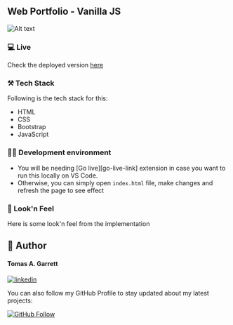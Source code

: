 ## Web Portfolio - Vanilla JS

![Alt text](https://media.giphy.com/media/v1.Y2lkPTc5MGI3NjExYjVmMzQ5NjZkOGM4ZTI5MzVkOTk3Zjk1ZjNkZjc3YjI4NDM3Nzg3MiZjdD1n/cGXqVZULCEYjH2IeMP/giphy.gif)


### 💻 Live
Check the deployed version [here][live]

### ⚒️ Tech Stack
Following is the tech stack for this:
- HTML
- CSS
- Bootstrap
- JavaScript

### 🙌🏻 Development environment
- You will be needing [Go live][go-live-link] extension in case you want to run this locally on VS Code.
- Otherwise, you can simply open `index.html` file, make changes and refresh the page to see effect

### 👀 Look'n Feel
Here is some look'n feel from the implementation

## 🧑 Author

#### Tomas A. Garrett
[![linkedin](https://img.shields.io/badge/linkedin-0A66C2?style=for-the-badge&logo=linkedin&logoColor=white)](https://www.linkedin.com/in/tom%C3%A1s-almeida-garrett-83461a183/)

You can also follow my GitHub Profile to stay updated about my latest projects:

[![GitHub Follow](https://img.shields.io/badge/Connect-Garrett-blue.svg?logo=Github&longCache=true&style=social&label=Follow)](https://github.com/TomasAGarrett)

[live]: TomasAGarrett.github.io
